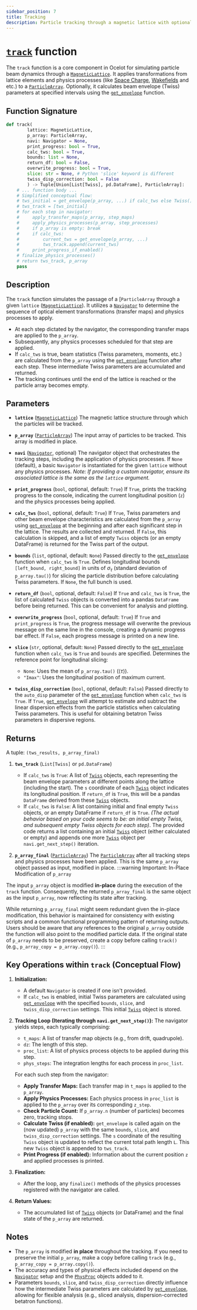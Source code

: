 ```yaml
---
sidebar_position: 7
title: Tracking
description: Particle tracking through a magnetic lattice with optional envelope calculation.
---
```


# [`track`](https://github.com/ocelot-collab/ocelot/blob/master/ocelot/cpbd/track.py#L428) function


The `track` function is a core component in Ocelot for simulating particle beam dynamics through a [`MagneticLattice`](magnet-lattice.md). 
It applies transformations from lattice elements and physics processes (like [Space Charge](../physics-processes/sc.md),  [Wakefields](../physics-processes/wake.md) and etc.) to a [`ParticleArray`](particle-array.md). 
Optionally, it calculates beam envelope (Twiss) parameters at specified intervals using the [`get_envelope`](../functions/get_envelope.md) function.

## Function Signature

```python 
def track(
        lattice: MagneticLattice,
        p_array: ParticleArray,
        navi: Navigator = None,
        print_progress: bool = True,
        calc_tws: bool = True,
        bounds: list = None,
        return_df: bool = False,
        overwrite_progress: bool = True,
        slice: str = None, # Python 'slice' keyword is different
        twiss_disp_correction: bool = False
        ) -> Tuple[Union[List[Twiss], pd.DataFrame], ParticleArray]:
    # ... function body ...
    # Simplified conceptual flow:
    # tws_initial = get_envelope(p_array, ...) if calc_tws else Twiss()
    # tws_track = [tws_initial]
    # for each step in navigator:
    #     apply_transfer_maps(p_array, step_maps)
    #     apply_physics_processes(p_array, step_processes)
    #     if p_array is empty: break
    #     if calc_tws:
    #         current_tws = get_envelope(p_array, ...)
    #         tws_track.append(current_tws)
    #     print_progress_if_enabled()
    # finalize_physics_processes()
    # return tws_track, p_array
    pass
```

## Description

The `track` function simulates the passage of a [`ParticleArray` through a given `lattice` ([`MagneticLattice`](magnet-lattice.md)). It utilizes a [`Navigator`](navigator.md) to determine the sequence of optical element transformations (transfer maps) and physics processes to apply.

-   At each step dictated by the navigator, the corresponding transfer maps are applied to the `p_array`.
-   Subsequently, any physics processes scheduled for that step are applied.
-   If `calc_tws` is true, beam statistics (Twiss parameters, moments, etc.) are calculated from the `p_array` using the [`get_envelope`](../functions/get_envelope.md) function after each step. These intermediate Twiss parameters are accumulated and returned.
-   The tracking continues until the end of the lattice is reached or the particle array becomes empty.

## Parameters

-   **`lattice`** ([`MagneticLattice`](magnet-lattice.md))
    The magnetic lattice structure through which the particles will be tracked.

-   **`p_array`** ([`ParticleArray`](particle-array.md))
    The input array of particles to be tracked. This array is modified in place.

-   **`navi`** ([`Navigator`](navigator.md), optional)
    The navigator object that orchestrates the tracking steps, including the application of physics processes. If `None` (default), a basic `Navigator` is instantiated for the given `lattice` without any physics processes.
    *Note: If providing a custom navigator, ensure its associated lattice is the same as the `lattice` argument.*

-   **`print_progress`** (`bool`, optional, default: `True`)
    If `True`, prints the tracking progress to the console, indicating the current longitudinal position (`z`) and the physics processes being applied.

-   **`calc_tws`** (`bool`, optional, default: `True`)
    If `True`, Twiss parameters and other beam envelope characteristics are calculated from the `p_array` using [`get_envelope`](get-envelope.md) at the beginning and after each significant step in the lattice. The results are collected and returned. If `False`, this calculation is skipped, and a list of empty `Twiss` objects (or an empty DataFrame) is returned for the Twiss part of the output.

-   **`bounds`** (`list`, optional, default: `None`)
    Passed directly to the [`get_envelope`](../functions/get_envelope.md) function when `calc_tws` is `True`. Defines longitudinal bounds `[left_bound, right_bound]` in units of $\sigma_\tau$ (standard deviation of `p_array.tau()`) for slicing the particle distribution before calculating Twiss parameters. If `None`, the full bunch is used.

-   **`return_df`** (`bool`, optional, default: `False`)
    If `True` and `calc_tws` is `True`, the list of calculated `Twiss` objects is converted into a pandas `DataFrame` before being returned. This can be convenient for analysis and plotting.

-   **`overwrite_progress`** (`bool`, optional, default: `True`)
    If `True` and `print_progress` is `True`, the progress message will overwrite the previous message on the same line in the console, creating a dynamic progress bar effect. If `False`, each progress message is printed on a new line.

-   **`slice`** (`str`, optional, default: `None`)
    Passed directly to the [`get_envelope`](../functions/get_envelope.md) function when `calc_tws` is `True` and `bounds` are specified. Determines the reference point for longitudinal slicing:
    -   `None`: Uses the mean of `p_array.tau()` ($\langle \tau \rangle$).
    -   `"Imax"`: Uses the longitudinal position of maximum current.

-   **`twiss_disp_correction`** (`bool`, optional, default: `False`)
    Passed directly to the `auto_disp` parameter of the [`get_envelope`](../functions/get_envelope.md) function when `calc_tws` is `True`. If `True`, [`get_envelope`](../functions/get_envelope.md) will attempt to estimate and subtract the linear dispersion effects from the particle statistics when calculating Twiss parameters. This is useful for obtaining betatron Twiss parameters in dispersive regions.

## Returns

A tuple: `(tws_results, p_array_final)`

1.  **`tws_track`** (`List[Twiss]` or `pd.DataFrame`)
    -   If `calc_tws` is `True`: A list of [`Twiss`](twiss.md) objects, each representing the beam envelope parameters at different points along the lattice (including the start). The `s` coordinate of each [`Twiss`](twiss.md) object indicates its longitudinal position. If `return_df` is `True`, this will be a pandas `DataFrame` derived from these [`Twiss`](twiss.md) objects.
    -   If `calc_tws` is `False`: A list containing initial and final empty `Twiss` objects, or an empty DataFrame if `return_df` is `True`. *(The actual behavior based on your code seems to be: an initial empty Twiss, and subsequent empty Twiss objects for each step)*. The provided code returns a list containing an initial [`Twiss`](twiss.md) object (either calculated or empty) and appends one more [`Twiss`](twiss.md) object per `navi.get_next_step()` iteration.

   2.  **`p_array_final`** ([`ParticleArray`](particle-array.md))
       The [`ParticleArray`](particle-array.md) after all tracking steps and physics processes have been applied. This is the same `p_array` object passed as input, modified in place.
:::warning Important: In-Place Modification of `p_array`

The input `p_array` object is modified **in-place** during the execution of the `track` function. Consequently, the returned `p_array_final` is the same object as the input `p_array`, now reflecting its state after tracking.

While returning `p_array_final` might seem redundant given the in-place modification, this behavior is maintained for consistency with existing scripts and a common functional programming pattern of returning outputs. Users should be aware that any references to the original `p_array` outside the function will also point to the modified particle data. If the original state of `p_array` needs to be preserved, create a copy before calling `track()` (e.g., `p_array_copy = p_array.copy()`).
:::

## Key Operations within `track` (Conceptual Flow)

1.  **Initialization:**
    -   A default `Navigator` is created if one isn't provided.
    -   If `calc_tws` is enabled, initial Twiss parameters are calculated using [`get_envelope`](../functions/get_envelope.md) with the specified `bounds`, `slice`, and `twiss_disp_correction` settings. This initial [`Twiss`](twiss.md) object is stored.

2.  **Tracking Loop (Iterating through `navi.get_next_step()`):**
    The navigator yields steps, each typically comprising:
    -   `t_maps`: A list of transfer map objects (e.g., from drift, quadrupole).
    -   `dz`: The length of this step.
    -   `proc_list`: A list of physics process objects to be applied during this step.
    -   `phys_steps`: The integration lengths for each process in `proc_list`.

    For each such step from the navigator:
    -   **Apply Transfer Maps:** Each transfer map in `t_maps` is applied to the `p_array`.
    -   **Apply Physics Processes:** Each physics process in `proc_list` is applied to the `p_array` over its corresponding `z_step`.
    -   **Check Particle Count:** If `p_array.n` (number of particles) becomes zero, tracking stops.
    -   **Calculate Twiss (if enabled):** `get_envelope` is called again on the (now updated) `p_array` with the same `bounds`, `slice`, and `twiss_disp_correction` settings. The `s` coordinate of the resulting `Twiss` object is updated to reflect the current total path length `L`. This new `Twiss` object is appended to `tws_track`.
    -   **Print Progress (if enabled):** Information about the current position `z` and applied processes is printed.

3.  **Finalization:**
    -   After the loop, any `finalize()` methods of the physics processes registered with the navigator are called.

4.  **Return Values:**
    -   The accumulated list of [`Twiss`](twiss.md) objects (or DataFrame) and the final state of the `p_array` are returned.

## Notes

-   The `p_array` is modified **in place** throughout the tracking. If you need to preserve the initial `p_array`, make a copy before calling `track` (e.g., `p_array_copy = p_array.copy()`).
-   The accuracy and types of physical effects included depend on the [`Navigator`](navigator.md) setup and the [`PhysProc`](../physics-processes/phys-proc.md) objects added to it.
-   Parameters `bounds`, `slice`, and `twiss_disp_correction` directly influence how the intermediate Twiss parameters are calculated by [`get_envelope`](get-envelope.md), allowing for flexible analysis (e.g., sliced analysis, dispersion-corrected betatron functions).

